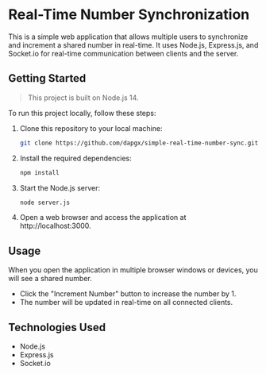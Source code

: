 # Real-Time Number Synchronization

This is a simple web application that allows multiple users to synchronize and increment a shared number in real-time. It uses Node.js, Express.js, and Socket.io for real-time communication between clients and the server.

## Getting Started

> This project is built on Node.js 14.

To run this project locally, follow these steps:

1. Clone this repository to your local machine:

   ```bash
   git clone https://github.com/dapgx/simple-real-time-number-sync.git

2. Install the required dependencies:

   ```bash
   npm install

2. Start the Node.js server:

   ```bash
   node server.js
   
4. Open a web browser and access the application at http://localhost:3000.

## Usage
When you open the application in multiple browser windows or devices, you will see a shared number.

- Click the "Increment Number" button to increase the number by 1.
- The number will be updated in real-time on all connected clients.

## Technologies Used
- Node.js
- Express.js
- Socket.io
